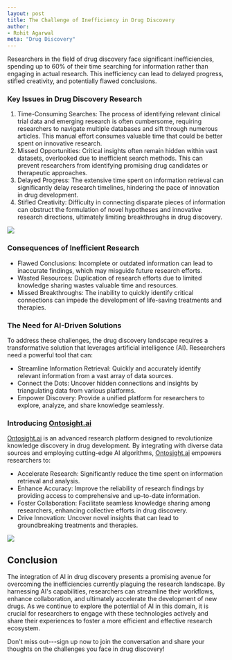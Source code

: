 ```yaml
---
layout: post
title: The Challenge of Inefficiency in Drug Discovery
author:
- Rohit Agarwal
meta: "Drug Discovery"
---
```


Researchers in the field of drug discovery face significant inefficiencies, spending up to 60% of their time searching for information rather than engaging in actual research. This inefficiency can lead to delayed progress, stifled creativity, and potentially flawed conclusions.

### Key Issues in Drug Discovery Research

1.  Time-Consuming Searches: The process of identifying relevant clinical trial data and emerging research is often cumbersome, requiring researchers to navigate multiple databases and sift through numerous articles. This manual effort consumes valuable time that could be better spent on innovative research.
2.  Missed Opportunities: Critical insights often remain hidden within vast datasets, overlooked due to inefficient search methods. This can prevent researchers from identifying promising drug candidates or therapeutic approaches.
3.  Delayed Progress: The extensive time spent on information retrieval can significantly delay research timelines, hindering the pace of innovation in drug development.
4.  Stifled Creativity: Difficulty in connecting disparate pieces of information can obstruct the formulation of novel hypotheses and innovative research directions, ultimately limiting breakthroughs in drug discovery.

![](https://media.licdn.com/dms/image/v2/D4D12AQF9ueKSbbJXmA/article-inline_image-shrink_1500_2232/article-inline_image-shrink_1500_2232/0/1736933746560?e=1744243200&v=beta&t=3sDu0Sa40Hc8XZY5BJLYupVNnJj-Y0cpom4uVSigeLA)

### Consequences of Inefficient Research

-   Flawed Conclusions: Incomplete or outdated information can lead to inaccurate findings, which may misguide future research efforts.
-   Wasted Resources: Duplication of research efforts due to limited knowledge sharing wastes valuable time and resources.
-   Missed Breakthroughs: The inability to quickly identify critical connections can impede the development of life-saving treatments and therapies.

### The Need for AI-Driven Solutions

To address these challenges, the drug discovery landscape requires a transformative solution that leverages artificial intelligence (AI). Researchers need a powerful tool that can:

-   Streamline Information Retrieval: Quickly and accurately identify relevant information from a vast array of data sources.
-   Connect the Dots: Uncover hidden connections and insights by triangulating data from various platforms.
-   Empower Discovery: Provide a unified platform for researchers to explore, analyze, and share knowledge seamlessly.

### Introducing  [Ontosight.ai](https://ontosight.ai?ref=github)

[Ontosight.ai](https://ontosight.ai?ref=github)  is an advanced research platform designed to revolutionize knowledge discovery in drug development. By integrating with diverse data sources and employing cutting-edge AI algorithms,  [Ontosight.ai](https://ontosight.ai?ref=github)  empowers researchers to:

-   Accelerate Research: Significantly reduce the time spent on information retrieval and analysis.
-   Enhance Accuracy: Improve the reliability of research findings by providing access to comprehensive and up-to-date information.
-   Foster Collaboration: Facilitate seamless knowledge sharing among researchers, enhancing collective efforts in drug discovery.
-   Drive Innovation: Uncover novel insights that can lead to groundbreaking treatments and therapies.

![](https://media.licdn.com/dms/image/v2/D4D12AQHqWqNpwWPwdg/article-inline_image-shrink_1000_1488/article-inline_image-shrink_1000_1488/0/1736933798735?e=1744243200&v=beta&t=VmeHRGHQwKnd-ZCZ3dheL1m6lGtB9JFyU0bezcThu7Q)

Conclusion
----------

The integration of AI in drug discovery presents a promising avenue for overcoming the inefficiencies currently plaguing the research landscape. By harnessing AI's capabilities, researchers can streamline their workflows, enhance collaboration, and ultimately accelerate the development of new drugs. As we continue to explore the potential of AI in this domain, it is crucial for researchers to engage with these technologies actively and share their experiences to foster a more efficient and effective research ecosystem.

Don't miss out---sign up now to join the conversation and share your thoughts on the challenges you face in drug discovery!